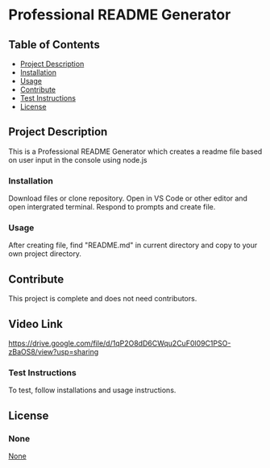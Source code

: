 
  # Professional README Generator 
  

## Table of Contents
*   [Project Description](#project-description)
*   [Installation](#installation)
*   [Usage](#usage)
*   [Contribute](#contribute)
*   [Test Instructions](#test-instructions)
*   [License](#license)


  ## Project Description
  This is a Professional README Generator which creates a readme file based on user input in the console using node.js
  ### Installation
  Download files or clone repository. Open in VS Code or other editor and open intergrated terminal. Respond to prompts and create file.
  ### Usage
  After creating file, find "README.md" in current directory and copy to your own project directory.
  ## Contribute
  This project is complete and does not need contributors.
  ## Video Link
  https://drive.google.com/file/d/1qP2O8dD6CWqu2CuF0l09C1PSO-zBaOS8/view?usp=sharing
  ### Test Instructions
  To test, follow installations and usage instructions.
  ## License
  ### None
  [None](https://choosealicense.com/licenses/None)
    

